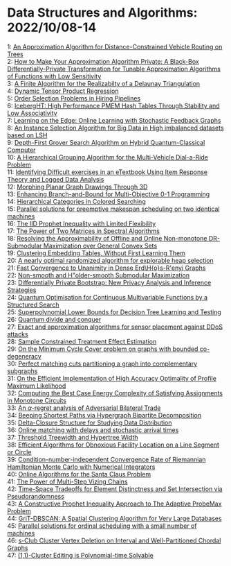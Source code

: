 # Data Structures and Algorithms: 2022/10/08-14  
1: [An Approximation Algorithm for Distance-Constrained Vehicle Routing on  Trees](https://doi.org/10.48550/arXiv.2210.03811)  
2: [How to Make Your Approximation Algorithm Private: A Black-Box  Differentially-Private Transformation for Tunable Approximation Algorithms of  Functions with Low Sensitivity](https://doi.org/10.48550/arXiv.2210.03831)  
3: [A Finite Algorithm for the Realizabilty of a Delaunay Triangulation](https://doi.org/10.48550/arXiv.2210.03932)  
4: [Dynamic Tensor Product Regression](https://doi.org/10.48550/arXiv.2210.03961)  
5: [Order Selection Problems in Hiring Pipelines](https://doi.org/10.48550/arXiv.2210.04059)  
6: [IcebergHT: High Performance PMEM Hash Tables Through Stability and Low  Associativity](https://doi.org/10.48550/arXiv.2210.04068)  
7: [Learning on the Edge: Online Learning with Stochastic Feedback Graphs](https://doi.org/10.48550/arXiv.2210.04229)  
8: [An Instance Selection Algorithm for Big Data in High imbalanced datasets  based on LSH](https://doi.org/10.48550/arXiv.2210.04310)  
9: [Depth-First Grover Search Algorithm on Hybrid Quantum-Classical Computer](https://doi.org/10.48550/arXiv.2210.04664)  
10: [A Hierarchical Grouping Algorithm for the Multi-Vehicle Dial-a-Ride  Problem](https://doi.org/10.48550/arXiv.2210.05000)  
11: [Identifying Difficult exercises in an eTextbook Using Item Response  Theory and Logged Data Analysis](https://doi.org/10.48550/arXiv.2210.05294)  
12: [Morphing Planar Graph Drawings Through 3D](https://doi.org/10.48550/arXiv.2210.05384)  
13: [Enhancing Branch-and-Bound for Multi-Objective 0-1 Programming](https://doi.org/10.48550/arXiv.2210.05385)  
14: [Hierarchical Categories in Colored Searching](https://doi.org/10.48550/arXiv.2210.05403)  
15: [Parallel solutions for preemptive makespan scheduling on two identical  machines](https://doi.org/10.48550/arXiv.2210.05543)  
16: [The IID Prophet Inequality with Limited Flexibility](https://doi.org/10.48550/arXiv.2210.05634)  
17: [The Power of Two Matrices in Spectral Algorithms](https://doi.org/10.48550/arXiv.2210.05893)  
18: [Resolving the Approximability of Offline and Online Non-monotone  DR-Submodular Maximization over General Convex Sets](https://doi.org/10.48550/arXiv.2210.05965)  
19: [Clustering Embedding Tables, Without First Learning Them](https://doi.org/10.48550/arXiv.2210.05974)  
20: [A nearly optimal randomized algorithm for explorable heap selection](https://doi.org/10.48550/arXiv.2210.05982)  
21: [Fast Convergence to Unanimity in Dense Erd\H{o}s-R\'enyi Graphs](https://doi.org/10.48550/arXiv.2210.05992)  
22: [Non-smooth and H\"older-smooth Submodular Maximization](https://doi.org/10.48550/arXiv.2210.06061)  
23: [Differentially Private Bootstrap: New Privacy Analysis and Inference  Strategies](https://doi.org/10.48550/arXiv.2210.06140)  
24: [Quantum Optimisation for Continuous Multivariable Functions by a  Structured Search](https://doi.org/10.48550/arXiv.2210.06227)  
25: [Superpolynomial Lower Bounds for Decision Tree Learning and Testing](https://doi.org/10.48550/arXiv.2210.06375)  
26: [Quantum divide and conquer](https://doi.org/10.48550/arXiv.2210.06419)  
27: [Exact and approximation algorithms for sensor placement against DDoS  attacks](https://doi.org/10.48550/arXiv.2210.06559)  
28: [Sample Constrained Treatment Effect Estimation](https://doi.org/10.48550/arXiv.2210.06594)  
29: [On the Minimum Cycle Cover problem on graphs with bounded co-degeneracy](https://doi.org/10.48550/arXiv.2210.06703)  
30: [Perfect matching cuts partitioning a graph into complementary subgraphs](https://doi.org/10.48550/arXiv.2210.06714)  
31: [On the Efficient Implementation of High Accuracy Optimality of Profile  Maximum Likelihood](https://doi.org/10.48550/arXiv.2210.06728)  
32: [Computing the Best Case Energy Complexity of Satisfying Assignments in  Monotone Circuits](https://doi.org/10.48550/arXiv.2210.06739)  
33: [An $\alpha$-regret analysis of Adversarial Bilateral Trade](https://doi.org/10.48550/arXiv.2210.06846)  
34: [Beeping Shortest Paths via Hypergraph Bipartite Decomposition](https://doi.org/10.48550/arXiv.2210.06882)  
35: [Delta-Closure Structure for Studying Data Distribution](https://doi.org/10.48550/arXiv.2210.06926)  
36: [Online matching with delays and stochastic arrival times](https://doi.org/10.48550/arXiv.2210.07018)  
37: [Threshold Treewidth and Hypertree Width](https://doi.org/10.48550/arXiv.2210.07040)  
38: [Efficient Algorithms for Obnoxious Facility Location on a Line Segment  or Circle](https://doi.org/10.48550/arXiv.2210.07146)  
39: [Condition-number-independent Convergence Rate of Riemannian Hamiltonian  Monte Carlo with Numerical Integrators](https://doi.org/10.48550/arXiv.2210.07219)  
40: [Online Algorithms for the Santa Claus Problem](https://doi.org/10.48550/arXiv.2210.07333)  
41: [The Power of Multi-Step Vizing Chains](https://doi.org/10.48550/arXiv.2210.07363)  
42: [Time-Space Tradeoffs for Element Distinctness and Set Intersection via  Pseudorandomness](https://doi.org/10.48550/arXiv.2210.07534)  
43: [A Constructive Prophet Inequality Approach to The Adaptive ProbeMax  Problem](https://doi.org/10.48550/arXiv.2210.07556)  
44: [GriT-DBSCAN: A Spatial Clustering Algorithm for Very Large Databases](https://doi.org/10.48550/arXiv.2210.07580)  
45: [Parallel solutions for ordinal scheduling with a small number of  machines](https://doi.org/10.48550/arXiv.2210.07639)  
46: [s-Club Cluster Vertex Deletion on Interval and Well-Partitioned Chordal  Graphs](https://doi.org/10.48550/arXiv.2210.07699)  
47: [(1,1)-Cluster Editing is Polynomial-time Solvable](https://doi.org/10.48550/arXiv.2210.07722)  